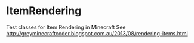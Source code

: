 ItemRendering
=============

Test classes for Item Rendering in Minecraft
See http://greyminecraftcoder.blogspot.com.au/2013/08/rendering-items.html

